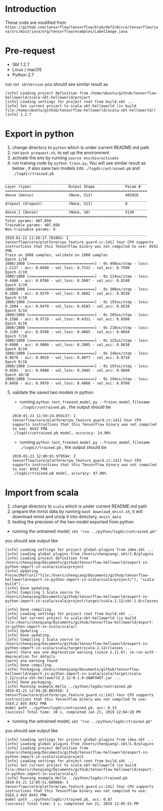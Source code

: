Introduction
=====
These code are modified from `https://github.com/tensorflow/tensorflow/blob/de72c8ccce/tensorflow/java/src/main/java/org/tensorflow/examples/LabelImage.java`

Pre-request
=====
- Sbt  1.2.7
- Linux / macOS
- Python 2.7


run `sbt sbtVersion` you should see similar result as 

```
[info] Loading project definition from /home/ubuntu/github/tensorflow-helloworld/scala-sbt-helloworld/project
[info] Loading settings for project root from build.sbt ...
[info] Set current project to scala-sbt-helloworld (in build file:/home/ubuntu/github/tensorflow-helloworld/scala-sbt-helloworld/)
[info] 1.2.7
```


Export in python
=====
1. change directory to `python` which is under current README.md path
2. run `bash prequest.sh`, to set up the environment
3. activate the env by running `source env/bin/activate`
4. run training code by `python train.py`, You will see similar result as below
, it also save two models into `./logdir/untrained.pb` and `./logdir/trained.pb`

```
_________________________________________________________________
Layer (type)                 Output Shape              Param #   
=================================================================
dense (Dense)                (None, 512)               401920    
_________________________________________________________________
dropout (Dropout)            (None, 512)               0         
_________________________________________________________________
dense_1 (Dense)              (None, 10)                5130      
=================================================================
Total params: 407,050
Trainable params: 407,050
Non-trainable params: 0
_________________________________________________________________
2019-01-21 11:56:17.791865: I tensorflow/core/platform/cpu_feature_guard.cc:141] Your CPU supports instructions that this TensorFlow binary was not compiled to use: AVX2 FMA
Train on 1000 samples, validate on 1000 samples
Epoch 1/10
1000/1000 [==============================] - 0s 498us/step - loss: 1.2117 - acc: 0.6690 - val_loss: 0.7532 - val_acc: 0.7590
Epoch 2/10
1000/1000 [==============================] - 0s 224us/step - loss: 0.4480 - acc: 0.8760 - val_loss: 0.5687 - val_acc: 0.8240
Epoch 3/10
1000/1000 [==============================] - 0s 306us/step - loss: 0.2869 - acc: 0.9270 - val_loss: 0.4602 - val_acc: 0.8530
Epoch 4/10
1000/1000 [==============================] - 0s 193us/step - loss: 0.2094 - acc: 0.9470 - val_loss: 0.4583 - val_acc: 0.8520
Epoch 5/10
1000/1000 [==============================] - 0s 203us/step - loss: 0.1586 - acc: 0.9710 - val_loss: 0.4351 - val_acc: 0.8580
Epoch 6/10
1000/1000 [==============================] - 0s 210us/step - loss: 0.1203 - acc: 0.9760 - val_loss: 0.4065 - val_acc: 0.8650
Epoch 7/10
1000/1000 [==============================] - 0s 225us/step - loss: 0.0900 - acc: 0.9860 - val_loss: 0.3985 - val_acc: 0.8630
Epoch 8/10
1000/1000 [==============================] - 0s 246us/step - loss: 0.0678 - acc: 0.9910 - val_loss: 0.4077 - val_acc: 0.8710
Epoch 9/10
1000/1000 [==============================] - 0s 197us/step - loss: 0.0501 - acc: 0.9980 - val_loss: 0.3945 - val_acc: 0.8660
Epoch 10/10
1000/1000 [==============================] - 0s 194us/step - loss: 0.0458 - acc: 0.9970 - val_loss: 0.4068 - val_acc: 0.8700
```

5. validate the saved two models in python
    - running `python test_freezed_model.py --frozen_model_filename ./logdir/untrained.pb`
    , the output should be 
    ```
    2019-01-21 11:59:24.059137: I tensorflow/core/platform/cpu_feature_guard.cc:141] Your CPU supports instructions that this TensorFlow binary was not compiled to use: AVX2 FMA
    ./logdir/untrained.pb model, accuracy: 14.90%
    ```
    
    - running `python test_freezed_model.py --frozen_model_filename ./logdir/trained.pb`
    , the output should be 
    ```
    2019-01-21 12:00:01.979594: I tensorflow/core/platform/cpu_feature_guard.cc:141] Your CPU supports instructions that this TensorFlow binary was not compiled to use: AVX2 FMA
    ./logdir/trained.pb model, accuracy: 87.00%

    ```


Import from scala
=====

1. change directory to `scala` which is under current README.md path
2. prepare the mnist data by running `bash download_mnist.sh`, it will download
mnist and unzip it into directory, `mnist_data`
3. testing the precision of the two model exported from python
- running the untrained model, `sbt "run ../python/logdir/untrained.pb"`

you should see output like 
```
[info] Loading settings for project global-plugins from idea.sbt ...
[info] Loading global plugins from /Users/chenqiang/.sbt/1.0/plugins
[info] Loading project definition from /Users/chenqiang/Documents/github/tensorflow-helloworld/export-in-python-import-in-scala/scala/project
[info] Updating ProjectRef(uri("file:/Users/chenqiang/Documents/github/tensorflow-helloworld/export-in-python-import-in-scala/scala/project/"), "scala-build")...
[info] Done updating.
[info] Compiling 1 Scala source to /Users/chenqiang/Documents/github/tensorflow-helloworld/export-in-python-import-in-scala/scala/project/target/scala-2.12/sbt-1.0/classes ...
[info] Done compiling.
[info] Loading settings for project root from build.sbt ...
[info] Set current project to scala-sbt-helloworld (in build file:/Users/chenqiang/Documents/github/tensorflow-helloworld/export-in-python-import-in-scala/scala/)
[info] Updating ...
[info] Done updating.
[info] Compiling 1 Scala source to /Users/chenqiang/Documents/github/tensorflow-helloworld/export-in-python-import-in-scala/scala/target/scala-2.12/classes ...
[warn] there was one deprecation warning (since 2.11.0); re-run with -deprecation for details
[warn] one warning found
[info] Done compiling.
[info] Packaging /Users/chenqiang/Documents/github/tensorflow-helloworld/export-in-python-import-in-scala/scala/target/scala-2.12/scala-sbt-helloworld_2.12-0.1.0-SNAPSHOT.jar ...
[info] Done packaging.
[info] Running example.Hello ../python/logdir/untrained.pb
2019-01-21 12:04:20.803438: I tensorflow/core/platform/cpu_feature_guard.cc:141] Your CPU supports instructions that this TensorFlow binary was not compiled to use: SSE4.2 AVX AVX2 FMA
model path ../python/logdir/untrained.pb, acc: 0.15
[success] Total time: 10 s, completed Jan 21, 2019 12:04:20 PM

```

   - running the untrained model, `sbt "run ../python/logdir/trained.pb"`
   
you should see output like 

```
[info] Loading settings for project global-plugins from idea.sbt ...
[info] Loading global plugins from /Users/chenqiang/.sbt/1.0/plugins
[info] Loading project definition from /Users/chenqiang/Documents/github/tensorflow-helloworld/export-in-python-import-in-scala/scala/project
[info] Loading settings for project root from build.sbt ...
[info] Set current project to scala-sbt-helloworld (in build file:/Users/chenqiang/Documents/github/tensorflow-helloworld/export-in-python-import-in-scala/scala/)
[info] Running example.Hello ../python/logdir/trained.pb
2019-01-21 12:05:51.689668: I tensorflow/core/platform/cpu_feature_guard.cc:141] Your CPU supports instructions that this TensorFlow binary was not compiled to use: SSE4.2 AVX AVX2 FMA
model path ../python/logdir/trained.pb, acc: 0.87
[success] Total time: 2 s, completed Jan 21, 2019 12:05:51 PM
```